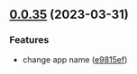 ## [0.0.35](https://github.com/lisiur/askai/compare/v0.0.34...v0.0.35) (2023-03-31)


### Features

* change app name ([e9815ef](https://github.com/lisiur/askai/commit/e9815ef25074a6f41d7513b4a70f76e2110f6080))